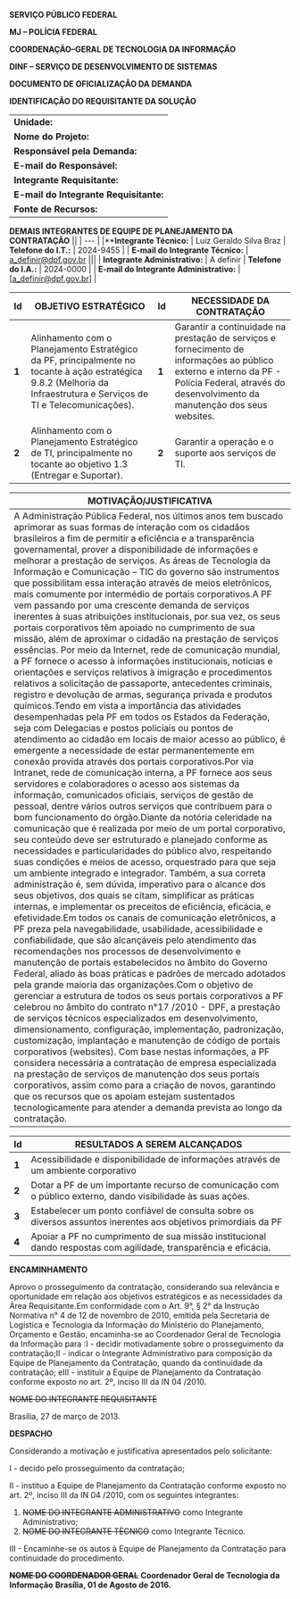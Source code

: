 **SERVIÇO PÚBLICO FEDERAL**

**MJ – POLÍCIA FEDERAL**

**COORDENAÇÃO–GERAL DE TECNOLOGIA DA INFORMAÇÃO**

**DINF – SERVIÇO DE DESENVOLVIMENTO DE SISTEMAS**

**DOCUMENTO DE OFICIALIZAÇÃO DA DEMANDA**

**IDENTIFICAÇÃO DO REQUISITANTE DA SOLUÇÃO** 

||
| - |
| **Unidade:** | SDS/DINF/CGTI/DG/DPF | **Data:** | 27/03/2012 |
| **Nome do Projeto:** | Serviço de desenvolvimento e manutenção de portais corporativos (websites) |
| **Responsável pela Demanda:** | NOME_DO_RESPONSAVEL_PELA_DEMANDA | **Telefone do Resp.:** | 2024-9455 |
| **E-mail do Responsável:** | luiz.lgsb@dpf.gov.br | **SIAPE do Resp.:** | 1577531 |
| **Integrante Requisitante:** | Luiz Geraldo Silva Braz | **Telefone do I.R..:** | 2024-0000 |
| **E-mail do Integrante Requisitante:** | luiz.lgsb@dpf.gov.br |
| **Fonte de Recursos:** | Orçamento Polícia Federal |||

**DEMAIS INTEGRANTES DE EQUIPE DE PLANEJAMENTO DA CONTRATAÇÃO** 
||
| --- |
|****Integrante Técnico:** | Luiz Geraldo Silva Braz | **Telefone do I.T.:** | 2024-9455 |
| **E-mail do Integrante Técnico:** | a_definir@dpf.gov.br |||
| **Integrante Administrativo:** | A definir | **Telefone do I.A.:** | 2024-0000 |
| **E-mail do Integrante Administrativo:** | [a_definir@dpf.gov.br] |

| **Id** | **OBJETIVO ESTRATÉGICO** | **Id** | **NECESSIDADE DA CONTRATAÇÃO** |
| --- | --- | --- | --- |
| **1** | Alinhamento com o Planejamento Estratégico da PF, principalmente no tocante à ação estratégica 9.8.2 (Melhoria da Infraestrutura e Serviços de TI e Telecomunicações). | **1** | Garantir a continuidade na prestação de serviços e fornecimento de informações ao público externo e interno da PF - Polícia Federal, através do desenvolvimento  da manutenção dos seus websites. |
| **2** | Alinhamento com o Planejamento Estratégico de TI, principalmente no tocante ao objetivo 1.3 (Entregar e Suportar). | **2** | Garantir a operação e o suporte aos serviços de TI. |

| **MOTIVAÇÃO/JUSTIFICATIVA** |
| --- |
| A Administração Pública Federal, nos últimos anos tem buscado aprimorar as suas formas de interação com os cidadãos brasileiros a fim de permitir a eficiência e a transparência governamental, prover a disponibilidade de informações e melhorar a prestação de serviços. As áreas de Tecnologia da Informação e Comunicação – TIC do governo são instrumentos que possibilitam essa interação através de meios eletrônicos, mais comumente por intermédio de portais corporativos.A PF vem passando por uma crescente demanda de serviços inerentes à suas atribuições institucionais, por sua vez, os seus portais corporativos têm apoiado no cumprimento de sua missão, além de aproximar o cidadão na prestação de serviços essências. Por meio da Internet, rede de comunicação mundial, a PF fornece o acesso à informações institucionais, notícias e orientações e  serviços relativos à imigração e procedimentos relativos a solicitação de passaporte, antecedentes criminais, registro e devolução de armas, segurança privada e produtos químicos.Tendo em vista a importância das atividades desempenhadas pela PF em todos os Estados da Federação, seja com Delegacias e postos policiais ou pontos de atendimento ao cidadão em locais de maior acesso ao público, é emergente a necessidade de estar permanentemente em conexão provida através dos portais corporativos.Por via Intranet, rede de comunicação interna, a PF fornece aos seus servidores e colaboradores o acesso aos sistemas da informação, comunicados oficiais, serviços de gestão de pessoal, dentre vários outros serviços que contribuem para o bom funcionamento do órgão.Diante da notória celeridade na comunicação que é realizada por meio de um portal corporativo, seu conteúdo deve ser estruturado e planejado conforme as necessidades e particularidades do público alvo, respeitando suas condições e meios de acesso, orquestrado para que seja um ambiente integrado e integrador. Também, a sua correta administração é, sem dúvida, imperativo para o alcance dos seus objetivos, dos quais se citam, simplificar as práticas internas, e implementar os preceitos de eficiência, eficácia, e efetividade.Em todos os canais de comunicação eletrônicos, a PF preza pela navegabilidade, usabilidade, acessibilidade e confiabilidade, que são alcançáveis pelo atendimento das recomendações nos processos de desenvolvimento e manutenção de portais estabelecidos no âmbito do Governo Federal, aliado às boas práticas e padrões de mercado adotados pela grande maioria das organizações.Com o objetivo de gerenciar a estrutura de todos os seus portais corporativos a PF celebrou no âmbito do contrato n°17 /2010 - DPF, a prestação de serviços técnicos especializados em desenvolvimento, dimensionamento, configuração, implementação, padronização, customização, implantação e manutenção de código de portais corporativos (websites).   Com base nestas informações, a PF considera necessária a contratação de empresa especializada na prestação de serviços de manutenção dos seus portais corporativos, assim como para a criação de novos, garantindo que os recursos que os apoiam estejam sustentados tecnologicamente para atender a demanda prevista ao longo da contratação. |

| **Id** | **RESULTADOS A SEREM ALCANÇADOS** |
| --- | --- |
| **1** | Acessibilidade e disponibilidade de informações através de um ambiente corporativo |
| **2** | Dotar a PF de um importante recurso de comunicação com o público externo, dando visibilidade às suas ações. |
| **3** | Estabelecer um ponto confiável de consulta sobre os diversos assuntos inerentes aos objetivos primordiais da PF |
| **4** | Apoiar a PF no cumprimento de sua missão institucional dando respostas com agilidade, transparência e eficácia. |

**ENCAMINHAMENTO** 

Aprovo o prosseguimento da contratação, considerando sua relevância e oportunidade em relação aos objetivos estratégicos e as necessidades da Área Requisitante.Em conformidade com o Art. 9°, § 2° da Instrução Normativa n° 4 de 12 de novembro de 2010, emitida pela Secretaria de Logística e Tecnologia da Informação do Ministério do Planejamento, Orçamento e Gestão, encaminha-se ao Coordenador Geral de Tecnologia da Informação para :I - decidir motivadamente sobre o prosseguimento da contratação;II - indicar o Integrante Administrativo para composição da Equipe de Planejamento da Contratação, quando da continuidade da contratação; eIII - instituir a Equipe de Planejamento da Contratação conforme exposto no art. 2º, inciso III da IN 04 /2010. 

~~NOME DO INTEGRANTE REQUISITANTE~~

Brasília, 27 de março de 2013. 

**DESPACHO** 

Considerando a motivação e justificativa apresentados pelo solicitante:

I - decido pelo prosseguimento da contratação;

II - instituo a Equipe de Planejamento da Contratação conforme exposto no art. 2º, inciso III da IN 04 /2010, com os seguintes integrantes:

1. ~~NOME DO INTEGRANTE ADMINISTRATIVO~~ como Integrante Administrativo;
2. ~~NOME DO INTEGRANTE TÈCNICO~~ como Integrante Técnico.


III - Encaminhe-se os autos à Equipe de Planejamento da Contratação para continuidade do procedimento. 

**~~NOME DO COORDENADOR GERAL~~**
**Coordenador Geral de Tecnologia da Informação** 
**Brasília, 01 de Agosto de 2016.** 



